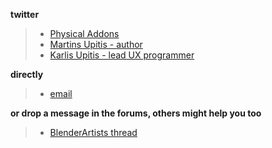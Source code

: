 **twitter**
>- [Physical Addons](https://twitter.com/PhysicalAddons)
>- [Martins Upitis - author](https://twitter.com/_martinsh)
>- [Karlis Upitis - lead UX programmer](https://twitter.com/_karlisup)

**directly**
>- [email](martins@rigainnovationgroup.com)

**or drop a message in the forums, others might help you too**

>- [BlenderArtists thread](https://blenderartists.org/t/physical-starlight-and-atmosphere-addon-for-2-8-v1-1/1185314)